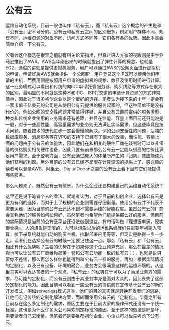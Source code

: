 # 公有云

运维自动化系统，目前一般也叫作『私有云』，而『私有云』这个概念的产生是和『公有云』密不可分的。公有云和私有云之间的区别很多，例如用户群体不同、规模不同、运维资源的对象不同、访问方式不同等，它们各有各的优势。因此本章会简单介绍一下公有云。

公有云这个概念在很早之前就有相关论文指出，但真正进入大家的视眼则是由于亚马逊推出了AWS。AWS当年刚出来的时候就提出了弹性计算的概念，也就是EC2，通俗的讲就是提供虚拟机服务，用户可以通过AWS的公网页面进行虚拟机的申请，申请好后AWS就会提供一个公网IP，用户登录这个IP既可以使用他们申请的主机，而费用则是按照用户申请的虚拟机的规格、数目及使用时间进行计算。这一业务模式可以看出和传统的向IDC申请托管服务器、购买线路等方式存在很大的区别，最明显的不同就是这种不和IDC、ISP打交道的申请计算资源的方式非常简单，因此对于很多初创企业以是个很好的选择。笔者认为接下来的十年一定会有一家市值千亿美元的公司是从使用公有云提供的服务起家的。但这种简单不是没有代价的，例如公网的安全性问题非常值得怀疑，并且公有云目前提供的服务类型、种类和传统企业使用的业务需求还有差距，并且在性能、容量上面目前还只能说是一般，对于一些高性能、高容量需求的业务则无法满足实际需求。但这些毕竟是技术问题，随着技术的迭代进步一定会慢慢的解决。例如公网安全性的问题，后端的数据库服务、消息服务等在VPC的支持下已经有了很大的改善，而性能、容量上面的问题由于公有云的体量大，因此他们在和相关的硬件厂商在谈判时可以以非常低的价格购买相关硬件设备，因此只要有前景那么公有云一定能以很高的性价比满足用户需求。至于盈利方面，公有云通过庞大的体量所产生的『归集』效应能成为他们获利的利器。另外目前的公有云已经不局限在计算资源的提供上了，感兴趣的读者可以登录AWS、阿里云、DigitalOcean之类的公有云上看下目前它们能提供哪些服务。

那么问题来了，既然公有云有前景，为什么企业还要构建自己的运维自动化系统？

这里还是说下笔者个人的看法。就笔者认为，对于目前的初创企业，选择公有云是更为有利的选择，而对于上了规模的企业则需要仔细衡量。使用公有云并不代表不需要运维，因为目前的公有云还达不到不需要运维的智能程度。虽然公有云的厂商会宣称他们的服务如何如何好，虽然笔者也希望他们能提供那么好的服务，但目前的实际情况是当前的公有云平台还没法做到这些。有句话叫做『理想很丰满，现实很骨感』，人的想象是无限的，人可以想象以后的运维系统我们只需要年初输入预算，接下来系统就能自动的购买主机、拉取部署应用等等，但现实是路得一步一步走。读者们在选择公有云的时候一定要记住这一点。那么『私有云』和『公有云』相比有什么优势呢？主要的优势在于如果你这个企业预算充足，那么在最差的情况你也可以让公有云厂商给你部署一套和公有云功能一致的私有云：），也就是说只要你不差钱，那么再怎么样你也能得到和公有云一样的服务，再加上根据实际情况的定制化，以及已有设备、环境的融合，业务方会很满意这样的运维环境的。从这里其实可以表达笔者的一个观点，『私有云』的优势在于可以为了满足业务方的需求，尽可能的定制化，而公有云则由于其业务本身是面对大众的，因此丧失了这部分定制化的能力。因此目前可以看到一些公有云的提供商在宣传基于公有云的新的开发模式，例如serverless模式这类，他们的目的其实就是转换开发者们的思路，让他们忘记传统的定制化解决方案，而转而使用公有云的『定制化』。毕竟之所有目前存在这么多定制化的需求，原因主要在于目前大家的操作形式还没有一个统一标准，这也是为什么许多大公司喜欢制定标准的原因。至于这样的做法是好是坏，需要读者自己去衡量。但笔者还是要推荐初创企业、小企业可以优先考虑下公有云。
